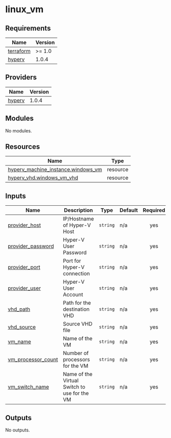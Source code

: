 # linux_vm

<!-- BEGINNING OF PRE-COMMIT-TERRAFORM DOCS HOOK -->
## Requirements

| Name | Version |
|------|---------|
| <a name="requirement_terraform"></a> [terraform](#requirement\_terraform) | >= 1.0 |
| <a name="requirement_hyperv"></a> [hyperv](#requirement\_hyperv) | 1.0.4 |

## Providers

| Name | Version |
|------|---------|
| <a name="provider_hyperv"></a> [hyperv](#provider\_hyperv) | 1.0.4 |

## Modules

No modules.

## Resources

| Name | Type |
|------|------|
| [hyperv_machine_instance.windows_vm](https://registry.terraform.io/providers/taliesins/hyperv/1.0.4/docs/resources/machine_instance) | resource |
| [hyperv_vhd.windows_vm_vhd](https://registry.terraform.io/providers/taliesins/hyperv/1.0.4/docs/resources/vhd) | resource |

## Inputs

| Name | Description | Type | Default | Required |
|------|-------------|------|---------|:--------:|
| <a name="input_provider_host"></a> [provider\_host](#input\_provider\_host) | IP/Hostname of Hyper-V Host | `string` | n/a | yes |
| <a name="input_provider_password"></a> [provider\_password](#input\_provider\_password) | Hyper-V User Password | `string` | n/a | yes |
| <a name="input_provider_port"></a> [provider\_port](#input\_provider\_port) | Port for Hyper-V connection | `string` | n/a | yes |
| <a name="input_provider_user"></a> [provider\_user](#input\_provider\_user) | Hyper-V User Account | `string` | n/a | yes |
| <a name="input_vhd_path"></a> [vhd\_path](#input\_vhd\_path) | Path for the destination VHD | `string` | n/a | yes |
| <a name="input_vhd_source"></a> [vhd\_source](#input\_vhd\_source) | Source VHD file | `string` | n/a | yes |
| <a name="input_vm_name"></a> [vm\_name](#input\_vm\_name) | Name of the VM | `string` | n/a | yes |
| <a name="input_vm_processor_count"></a> [vm\_processor\_count](#input\_vm\_processor\_count) | Number of processors for the VM | `string` | n/a | yes |
| <a name="input_vm_switch_name"></a> [vm\_switch\_name](#input\_vm\_switch\_name) | Name of the Virtual Switch to use for the VM | `string` | n/a | yes |

## Outputs

No outputs.
<!-- END OF PRE-COMMIT-TERRAFORM DOCS HOOK -->
